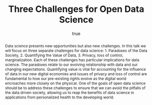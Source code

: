 ---
abstract: >
  Data science presents new opportunities but also new challenges. In
  this talk we will focus on three separate challenges for data
  science: 1. Paradoxes of the Data Society, 2. Quantifying the Value
  of Data, 3. Privacy, loss of control, marginalization. Each of these
  challenges has particular implications for data science.  The
  paradoxes relate to our evolving relationship with data and our
  changing expectations.  Quantifying value is vital for accounting
  for the influence of data in our new digital economies and issues of
  privacy and loss of control are fundamental to how our pre-existing
  rights evolve as the digital world encroaches more closely on the
  physical. One of the goals of open data science should be to address
  these challenges to ensure that we can avoid the pitfalls of the
  data driven society, allowing us to reap the benefits of data
  science in applications from personalized health to the developing
  world.
author:
- family: Lawrence
  given: Neil D.
  gscholar: r3SJcvoAAAAJ
  institute: University of Sheffield
  twitter: lawrennd
  url: http://inverseprobability.com
categories:
- Lawrence-osdc16
day: '8'
errata: []
extras: []
key: Lawrence-osdc16
layout: talk
month: 10
published: 2016-10-08
reveal: 2016-10-08-data-science-challenges.slides.html
reveal-md: 2016-10-08-data-science-challenges.md
section: pre
title: Three Challenges for Open Data Science
venue: Open Data Science Conference
year: '2016'
---
